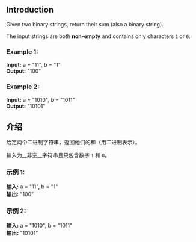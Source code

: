 ##  Introduction
Given two binary strings, return their sum (also a binary string).

The input strings are both __non-empty__ and contains only characters <code>1</code> or <code>0</code>.

### Example 1:

__Input:__ a = "11", b = "1"  
__Output:__ "100"  
### Example 2:

__Input:__ a = "1010", b = "1011"  
__Output:__ "10101"  

## 介绍
给定两个二进制字符串，返回他们的和（用二进制表示）。

输入为__非空__字符串且只包含数字 <code>1</code> 和 <code>0</code>。

### 示例 1:

__输入:__ a = "11", b = "1"  
__输出:__ "100"  
### 示例 2:

__输入:__ a = "1010", b = "1011"  
__输出:__ "10101"  